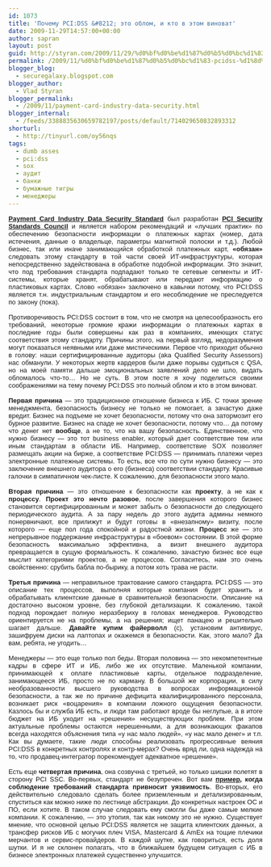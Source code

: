 ```yaml
---
id: 1073
title: 'Почему PCI:DSS &#8212; это облом, и кто в этом виноват'
date: 2009-11-29T14:57:00+00:00
author: sapran
layout: post
guid: http://styran.com/2009/11/29/%d0%bf%d0%be%d1%87%d0%b5%d0%bc%d1%83-pcidss-%d1%8d%d1%82%d0%be-%d0%be%d0%b1%d0%bb%d0%be%d0%bc-%d0%b8-%d0%ba%d1%82%d0%be-%d0%b2-%d1%8d%d1%82%d0%be%d0%bc-%d0%b2%d0%b8%d0%bd%d0%be%d0%b2%d0%b0%d1%82/
permalink: /2009/11/%d0%bf%d0%be%d1%87%d0%b5%d0%bc%d1%83-pcidss-%d1%8d%d1%82%d0%be-%d0%be%d0%b1%d0%bb%d0%be%d0%bc-%d0%b8-%d0%ba%d1%82%d0%be-%d0%b2-%d1%8d%d1%82%d0%be%d0%bc-%d0%b2%d0%b8%d0%bd%d0%be%d0%b2%d0%b0%d1%82/
blogger_blog:
  - securegalaxy.blogspot.com
blogger_author:
  - Vlad Styran
blogger_permalink:
  - /2009/11/payment-card-industry-data-security.html
blogger_internal:
  - /feeds/3388835630659782197/posts/default/714029650832893312
shorturl:
  - http://tinyurl.com/oy56nqs
tags:
  - dumb asses
  - pci:dss
  - sox
  - аудит
  - банки
  - бумажные тигры
  - менеджеры
---
```

<div dir="ltr" style="text-align: left;">
  <div style="text-align: justify;">
    <span style="font-family: Arial; font-size: small;"><span style="background-color: white; font-size: 13px;"><b><a href="https://www.pcisecuritystandards.org/security_standards/pci_dss.shtml">Payment Card Industry Data Security Standard</a></b> был разработан <b><a href="https://www.pcisecuritystandards.org/">PCI Security Standards Council</a></b> и является набором рекомендаций и &#171;лучших практик&#187; по обеспечению безопасности информации о платежных картах (номер, дата истечения, данные о владельце, параметры магнитной полоски и т.д.). Любой бизнес, так или иначе занимающийся обработкой платежных карт,<b> &#171;обязан&#187;</b> следовать этому стандарту в той части своей ИТ-инфраструктуры, которая непосредственно задействована в обработке подобной информации. Это значит, что под требования стандарта подпадают только те сетевые сегменты и ИТ-системы, которые хранят, обрабатывают или передают информацию о пластиковых картах. Слово &#171;обязан&#187; заключено в кавычки потому, что PCI:DSS является т.н. индустриальным стандартом и его несоблюдение не преследуется по закону (пока).</span></span>
  </div>
  
  <div style="text-align: justify;">
    <span style="font-family: Arial; font-size: small;"><span style="background-color: white; font-size: 13px;"><br /></span></span>
  </div>
  
  <div style="text-align: justify;">
    <span style="font-family: Arial; font-size: small;"><span style="background-color: white; font-size: 13px;">Противоречивость PCI:DSS состоит в том, что не смотря на целесообразность его требований, некоторые громкие кражи информации о платежных картах в последние годы были совершены как раз в компаниях, имеющих статус соответствия этому стандарту. Причины этого, на первый взгляд, недоразумения могут показаться неявными или даже мистическими. Первое что приходит обычно в голову: наши сертифицированные аудиторы (aka Qualified Security Assessors) нас обманули. У некоторых жертв кардеров были даже порывы судиться с QSA, но на моей памяти дальше эмоциональных заявлений дело не шло, видать обломалось что-то&#8230; Но не суть. В этом посте я хочу поделиться своими соображениями на тему почему PCI:DSS это полный облом и кто в этом виноват.</span></span>
  </div>
  
  <div style="text-align: justify;">
    <span style="font-family: Arial; font-size: small;"><span style="background-color: white; font-size: 13px;"><br /></span></span>
  </div>
  
  <div style="text-align: justify;">
    <span style="font-family: Arial; font-size: small;"><span style="background-color: white; font-size: 13px;"><b>Первая причина</b> &#8212; это традиционное отношение бизнеса к ИБ. С точки зрение менеджмента, безопасность бизнесу не только не помогает, а зачастую даже вредит. Бизнес на подъеме не хочет безопасности, потому что она затормозит его бурное развитие. Бизнес на спаде не хочет безопасности, потому что&#8230; да потому что денег нет <b>вообще</b>, а не то, что на вашу безопасность. Единственное, что нужно бизнесу &#8212; это тот business enabler, который дает соответствие тем или иным стандартам в области ИБ. Например, соответствие SOX позволяет размещать акции на бирже, а соответствие PCI:DSS &#8212; принимать платежи через электронные платежные системы. То есть, все что по сути нужно бизнесу &#8212; это заключение внешнего аудитора о его (бизнеса) соответствии стандарту. Красивые галочки в симпатичном чек-листе. К сожалению, для безопасности этого мало.</span></span>
  </div>
  
  <div style="text-align: justify;">
    <span style="font-family: Arial; font-size: small;"><span style="background-color: white; font-size: 13px;"><br /></span></span>
  </div>
  
  <div style="text-align: justify;">
    <span style="font-family: Arial; font-size: small;"><span style="background-color: white; font-size: 13px;"><b>Вторая причина</b> &#8212; это отношение к безопасности как <b>проекту</b>, а не как к <b>процессу</b>. <b>Проект это нечто разовое</b>, после завершения которого бизнес становится сертифицированным и может забыть о безопасности до следующего периодического аудита. А за пару недель до этого аудита админы немного понервничают, все прилижут и будут готовы в &#171;внезапному&#187; визиту, после которого &#8212; еще пол года спокойной и радостной жизни. <b>Процесс </b>же &#8212; это непрерывное поддержание инфраструктуры в &#171;боевом&#187; состоянии. В этой форме безопасность максимально эффективна, а визит внешнего аудитора превращается в сущую формальность. К сожалению, зачастую бизнес все еще мыслит категориями проектов, а не процессов. Согласитесь, нам это очень свойственно: срубить бабла по-бырику, а потом хоть трава не расти.</span></span>
  </div>
  
  <div style="text-align: justify;">
    <span style="font-family: Arial; font-size: small;"><span style="background-color: white; font-size: 13px;"><br /></span></span>
  </div>
  
  <div style="text-align: justify;">
    <span style="font-family: Arial; font-size: small;"><span style="background-color: white; font-size: 13px;"><b>Третья причина</b> &#8212; неправильное трактование самого стандарта. PCI:DSS &#8212; это описание тех процессов, выполняя которые компания будет хранить и обрабатывать клиентские данные в сравнительной безопасности. Описание на достаточно высоком уровне, без глубокой детализации. К сожалению, такой подход порождает полную неразбериху в головах менеджеров. Руководство ориентируется не на проблемы, а на решения; ищет панацею и решительно шагает дальше. <b>Давайте купим файерволл </b>(с), установим антивирус, зашифруем диски на лаптопах и окажемся в безопасности. Как, этого мало? Да вам, ребята, не угодить&#8230;</span></span>
  </div>
  
  <div style="text-align: justify;">
    <span style="font-family: Arial; font-size: small;"><span style="background-color: white; font-size: 13px;"><br /></span></span>
  </div>
  
  <div style="text-align: justify;">
    <span style="font-family: Arial; font-size: small;"><span style="background-color: white; font-size: 13px;">Менеджеры &#8212; это еще только пол беды. Вторая половина &#8212; это некомпетентные кадры в сфере ИТ и ИБ, либо же их отсутствие. Маленькой компании, принимающей к оплате пластиковые карты, отдельное подразделение, занимающееся ИБ, просто не по карману. В большой же корпорации, в силу необразованности высшего руководства в вопросах информационной безопасности, а так же по причине дефицита квалифицированного персонала, возникает риск &#171;воцарения&#187; в компании ложного ощущения безопасности. Казлось бы и служба ИБ есть, и люди там работают вроде бы неглупые, а в итоге бюджет на ИБ уходит на &#171;решения&#187; несуществующих проблем. При этом актуальные проблемы остаются нерешенными, а для возникающих факапов всегда находятся объяснения типа &#171;у нас мало людей&#187;, &#171;у нас мало денег&#187; и т.п. Как вы думаете, такие люди способны реализовать прогрессивные веяния PCI:DSS в конкретных контролях и контр-мерах? Очень вряд ли, одна надежда на то, что продавец-интегратор порекомендует адекватное &#171;решение&#187;.</span></span>
  </div>
  
  <div style="text-align: justify;">
    <span style="font-family: Arial; font-size: small;"><span style="background-color: white; font-size: 13px;"><br /></span></span>
  </div>
  
  <div style="text-align: justify;">
    <span style="font-family: Arial; font-size: small;"><span style="background-color: white; font-size: 13px;">Есть еще <b>четвертая причина</b>, она созвучна с третьей, но только шишки полетят в сторону PCI SSC. Во-первых, стандарт не безупречен. Вот вам <a href="http://superconductor.voltage.com/2009/11/its-possible-to-comply-with-the-pci-dss-yet-provide-essentially-no-protection-to-credit-card-numbers-heres-why--secti.html"><b>пример</b></a><b>, когда соблюдение требований стандарта привносит уязвимость</b>. Во-вторых, его действительно следовало сделать более приземленным и детализированным, спуститься как можно ниже по лестнице абстракции. До конкретных настроек ОС и ПО, если хотите. В таком случае следовать ему смогли бы даже самые мелкие компании. К сожалению, &#8212; это утопия, так как никому это не нужно. Существует мнение, что основной целью PCI:DSS является не защита клиентских данных, а трансфер рисков ИБ с могучих плеч VISA, Mastercard & AmEx на тощие плечики мерчантов и сервис-провайдеров. В каждой шутке, как говориться, есть доля шутки. И я не склонен полагать, что в ближайшем будущем ситуация с ИБ в бизнесе электронных платежей существенно улучшится.</span></span>
  </div>
</div>

<div class="addtoany_share_save_container addtoany_content_bottom">
  <div class="a2a_kit a2a_kit_size_32 addtoany_list a2a_target" id="wpa2a_68">
    <a class="a2a_button_facebook" href="http://www.addtoany.com/add_to/facebook?linkurl=https%3A%2F%2Fblog.styran.com%2F2009%2F11%2F%25d0%25bf%25d0%25be%25d1%2587%25d0%25b5%25d0%25bc%25d1%2583-pcidss-%25d1%258d%25d1%2582%25d0%25be-%25d0%25be%25d0%25b1%25d0%25bb%25d0%25be%25d0%25bc-%25d0%25b8-%25d0%25ba%25d1%2582%25d0%25be-%25d0%25b2-%25d1%258d%25d1%2582%25d0%25be%25d0%25bc-%25d0%25b2%25d0%25b8%25d0%25bd%25d0%25be%25d0%25b2%25d0%25b0%25d1%2582%2F&linkname=%D0%9F%D0%BE%D1%87%D0%B5%D0%BC%D1%83%20PCI%3ADSS%20%E2%80%94%20%D1%8D%D1%82%D0%BE%20%D0%BE%D0%B1%D0%BB%D0%BE%D0%BC%2C%20%D0%B8%20%D0%BA%D1%82%D0%BE%20%D0%B2%20%D1%8D%D1%82%D0%BE%D0%BC%20%D0%B2%D0%B8%D0%BD%D0%BE%D0%B2%D0%B0%D1%82" title="Facebook" rel="nofollow" target="_blank"></a><a class="a2a_button_twitter" href="http://www.addtoany.com/add_to/twitter?linkurl=https%3A%2F%2Fblog.styran.com%2F2009%2F11%2F%25d0%25bf%25d0%25be%25d1%2587%25d0%25b5%25d0%25bc%25d1%2583-pcidss-%25d1%258d%25d1%2582%25d0%25be-%25d0%25be%25d0%25b1%25d0%25bb%25d0%25be%25d0%25bc-%25d0%25b8-%25d0%25ba%25d1%2582%25d0%25be-%25d0%25b2-%25d1%258d%25d1%2582%25d0%25be%25d0%25bc-%25d0%25b2%25d0%25b8%25d0%25bd%25d0%25be%25d0%25b2%25d0%25b0%25d1%2582%2F&linkname=%D0%9F%D0%BE%D1%87%D0%B5%D0%BC%D1%83%20PCI%3ADSS%20%E2%80%94%20%D1%8D%D1%82%D0%BE%20%D0%BE%D0%B1%D0%BB%D0%BE%D0%BC%2C%20%D0%B8%20%D0%BA%D1%82%D0%BE%20%D0%B2%20%D1%8D%D1%82%D0%BE%D0%BC%20%D0%B2%D0%B8%D0%BD%D0%BE%D0%B2%D0%B0%D1%82" title="Twitter" rel="nofollow" target="_blank"></a><a class="a2a_button_google_plus" href="http://www.addtoany.com/add_to/google_plus?linkurl=https%3A%2F%2Fblog.styran.com%2F2009%2F11%2F%25d0%25bf%25d0%25be%25d1%2587%25d0%25b5%25d0%25bc%25d1%2583-pcidss-%25d1%258d%25d1%2582%25d0%25be-%25d0%25be%25d0%25b1%25d0%25bb%25d0%25be%25d0%25bc-%25d0%25b8-%25d0%25ba%25d1%2582%25d0%25be-%25d0%25b2-%25d1%258d%25d1%2582%25d0%25be%25d0%25bc-%25d0%25b2%25d0%25b8%25d0%25bd%25d0%25be%25d0%25b2%25d0%25b0%25d1%2582%2F&linkname=%D0%9F%D0%BE%D1%87%D0%B5%D0%BC%D1%83%20PCI%3ADSS%20%E2%80%94%20%D1%8D%D1%82%D0%BE%20%D0%BE%D0%B1%D0%BB%D0%BE%D0%BC%2C%20%D0%B8%20%D0%BA%D1%82%D0%BE%20%D0%B2%20%D1%8D%D1%82%D0%BE%D0%BC%20%D0%B2%D0%B8%D0%BD%D0%BE%D0%B2%D0%B0%D1%82" title="Google+" rel="nofollow" target="_blank"></a><a class="a2a_button_linkedin" href="http://www.addtoany.com/add_to/linkedin?linkurl=https%3A%2F%2Fblog.styran.com%2F2009%2F11%2F%25d0%25bf%25d0%25be%25d1%2587%25d0%25b5%25d0%25bc%25d1%2583-pcidss-%25d1%258d%25d1%2582%25d0%25be-%25d0%25be%25d0%25b1%25d0%25bb%25d0%25be%25d0%25bc-%25d0%25b8-%25d0%25ba%25d1%2582%25d0%25be-%25d0%25b2-%25d1%258d%25d1%2582%25d0%25be%25d0%25bc-%25d0%25b2%25d0%25b8%25d0%25bd%25d0%25be%25d0%25b2%25d0%25b0%25d1%2582%2F&linkname=%D0%9F%D0%BE%D1%87%D0%B5%D0%BC%D1%83%20PCI%3ADSS%20%E2%80%94%20%D1%8D%D1%82%D0%BE%20%D0%BE%D0%B1%D0%BB%D0%BE%D0%BC%2C%20%D0%B8%20%D0%BA%D1%82%D0%BE%20%D0%B2%20%D1%8D%D1%82%D0%BE%D0%BC%20%D0%B2%D0%B8%D0%BD%D0%BE%D0%B2%D0%B0%D1%82" title="LinkedIn" rel="nofollow" target="_blank"></a><a class="a2a_dd addtoany_share_save" href="https://www.addtoany.com/share"></a>
  </div>
</div>